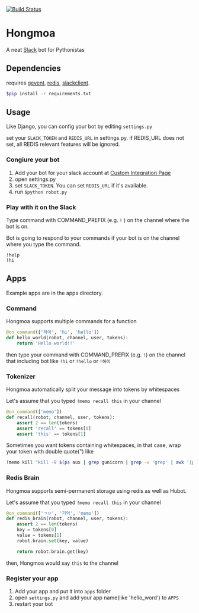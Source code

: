 [![Build Status](https://travis-ci.org/haandol/hongmoa.svg?branch=master)](https://travis-ci.org/haandol/hongmoa)

# Hongmoa

A neat [Slack](slack.com) bot for Pythonistas

## Dependencies

requires [gevent](https://github.com/gevent/gevent), [redis](https://github.com/andymccurdy/redis-py), [slackclient](https://github.com/slackhq/python-slackclient).

```bash
$pip install -r requirements.txt
```

## Usage

Like Django, you can config your bot by editing `settings.py`

set your `SLACK_TOKEN` and `REDIS_URL` in settings.py.
if REDIS_URL does not set, all REDIS relevant features will be ignored.

### Congiure your bot

1. Add your bot for your slack account at [Custom Integration Page](https://buzzni.slack.com/apps/manage/custom-integrations)
2. open settings.py
3. set `SLACK_TOKEN`. You can set `REDIS_URL` if it's available.
4. run `$python robot.py`

### Play with it on the Slack

Type command with COMMAND_PREFIX (e.g. `!` ) on the channel where the bot is on.

Bot is going to respond to your commands if your bot is on the channel where you type the command.

```
!help
!hi
```

## Apps

Example apps are in the apps directory.

### Command

Hongmoa supports multiple commands for a function

```python
@on_command(['하이', 'hi', 'hello'])
def hello_world(robot, channel, user, tokens):
    return 'Hello world!!'
```

then type your command with COMMAND_PREFIX (e.g. `!`) on the channel that including bot
like `!hi` or `!hello` or `!하이`


### Tokenizer

Hongmoa automatically split your message into tokens by whitespaces

Let's assume that you typed `!memo recall this` in your channel

```python
@on_command(['memo'])
def recall(robot, channel, user, tokens):
    assert 2 == len(tokens)
    assert 'recall' == tokens[0]
    assert 'this' == tokens[1]
```

Sometimes you want tokens containing whitespaces,
in that case, wrap your token with double quote(") like

```bash
!memo kill "kill -9 $(ps aux | grep gunicorn | grep -v 'grep' | awk '{print $2 }')"
```

### Redis Brain

Hongmoa supports semi-permanent storage using redis as well as Hubot.

Let's assume that you typed `!memo recall this` in your channel

```python
@on_command(['ㄱㅇ', '기억', 'memo'])
def redis_brain(robot, channel, user, tokens):
    assert 2 == len(tokens)
    key = tokens[0]
    value = tokens[1]
    robot.brain.set(key, value)

    return robot.brain.get(key)
```

then, Hongmoa would say `this` to the channel

### Register your app

1. Add your app and put it into `apps` folder
2. open `settings.py` and add your app name(like 'hello_word') to `APPS`
3. restart your bot
